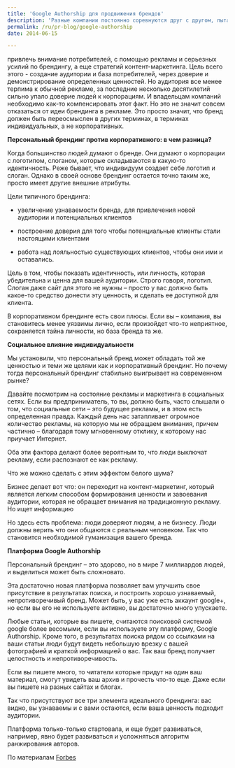 ```yaml
---
title: 'Google Authorship для продвижения брендов'
description: 'Разные компании постоянно соревнуются друг с другом, пытаясь привлечь внимание потребителей, с помощью рекламы и серьезных усилий по брендингу, а еще стратегий контент-маркетинга. Цель всего этого - создание аудитории и база потребителей, через доверие и демонстрирование определенных ценностей.'
permalink: /ru/pr-blog/google-authorship
date: 2014-06-15

---
```


привлечь внимание потребителей, с помощью рекламы и серьезных усилий по брендингу, а еще стратегий контент-маркетинга. Цель всего этого -  создание аудитории и база потребителей, через доверие и демонстрирование определенных ценностей. Но аудитория все менее терпима к обычной рекламе, за последние несколько десятилетий сильно  упало доверие людей к корпорациям. И владельцам компаний необходимо как-то компенсировать этот факт. Но это не значит совсем отказаться от идеи брендинга в рекламе. Это просто значит, что бренд должен быть переосмыслен в других терминах, в терминах индивидуальных, а не корпоративных.

<b>Персональный брендинг против корпоративного: в чем разница?</b>

Когда большинство людей думают о бренде. Они думают о корпорации с логотипом, слоганом, которые складываются в какую-то идентичность. Реже бывает, что индивидуум создает себе логотип и слоган. Однако в своей основе брендинг остается точно таким же, просто имеет другие внешние атрибуты.

Цели типичного брендинга:

 - увеличение узнаваемости бренда, для привлечения новой аудитории и потенциальных клиентов

 - построение доверия для того чтобы потенциальные клиенты стали настоящими клиентами

- работа над лояльностью существующих клиентов, чтобы они ими и оставались.

Цель в том, чтобы показать идентичность, или личность, которая убедительна и ценна для вашей аудитории. Строго говоря, логотип. Слоган даже сайт для этого не нужны – просто у вас должно быть какое-то средство донести эту ценность, и сделать ее доступной для клиента.

В корпоративном брендинге есть свои плюсы. Если вы – компания, вы становитесь менее уязвимы лично, если произойдет что-то неприятное, сохраняется тайна личности, но база бренда та же.

<b>Социальное влияние индивидуальности</b>

Мы установили, что персональный бренд может обладать той же ценностью и теми же целями как и корпоративный брендинг. Но почему тогда  персональный брендинг стабильно выигрывает на современном рынке?

Давайте посмотрим на состояние рекламы и маркетинга в социальных сетях. Если вы предприниматель, то вы, должно быть, часто слышали о том, что социальные сети – это будущее рекламы, и в этом есть  определенная правда. Каждый день нас затапливает огромное количество рекламы, на которую мы не обращаем внимания, причем частично – благодаря тому мгновенному отклику, к которому нас приучает Интернет.

Оба эти фактора делают более вероятным то, что люди  выключат рекламу, если распознают ее как рекламу.

Что же можно сделать с этим эффектом белого шума?

Бизнес делает вот что: он переходит на контент-маркетинг, который является  легким способом формирования ценности и завоевания аудитории, которая не обращает внимания на традиционную рекламу. Но ищет информацию

Но здесь есть проблема: люди доверяют людям, а не бизнесу. Люди должны верить что они общаются с реальным человеком. Так что становится необходимой гуманизация вашего бренда.

<b>Платформа Google Authorship</b>

Персональный брендинг – это здорово, но в мире 7 миллиардов людей, и выделиться может быть сложновато.

Эта достаточно новая платформа позволяет вам улучшить свое присутствие в результатах поиска, и построить хорошо узнаваемый, непротиворечивый бренд. Может быть, у вас уже есть аккаунт google+, но если вы его не используете активно, вы достаточно много упускаете.

Любые статьи, которые вы пишете, считаются поисковой системой google более весомыми, если вы используете эту платформу, Google Authorship. Кроме  того, в результатах поиска рядом со ссылками на ваши статьи люди будут видеть небольшую врезку с вашей фотографией и краткой информацией о вас. Так ваш бренд получает  целостность и непротиворечивость.

Если вы пишете много, то читатели которые придут на один ваш материал, смогут увидеть ваш архив и прочесть что-то еще. Даже если вы пишете на разных сайтах и блогах.

Так что присутствуют все  три элемента идеального брендинга: вас видно, вы узнаваемы и с вами остаются, если ваша ценность подходит аудитории.

Платформа только-только стартовала, и еще будет развиваться, например, явно будет развиваться и усложняться алгоритм ранжирования авторов.

По материалам <a href="https://www.forbes.com/sites/jaysondemers/2014/06/20/google-authorship-and-personal-branding-why-the-individual-beats-the-corporate/">Forbes</a>

